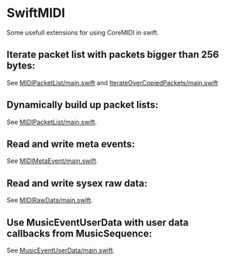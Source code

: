 # SwiftMIDI

Some usefull extensions for using CoreMIDI in swift.

## Iterate packet list with packets bigger than 256 bytes:

See [MIDIPacketList/main.swift](MIDIPacketList/main.swift)  and [IterateOverCopiedPackets/main.swift](IterateOverCopiedPackets/main.swift)

## Dynamically build up packet lists:

See [MIDIPacketList/main.swift](MIDIPacketList/main.swift).

## Read and write meta events:
See [MIDIMetaEvent/main.swift](MIDIMetaEvent/main.swift).

## Read and write sysex raw data:
See [MIDIRawData/main.swift](MIDIRawData/main.swift).

## Use MusicEventUserData with user data callbacks from MusicSequence:
See [MusicEventUserData/main.swift](MusicEventUserData/main.swift).




 

